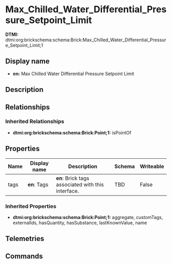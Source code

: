 # Max_Chilled_Water_Differential_Pressure_Setpoint_Limit
**DTMI:** dtmi:org:brickschema:schema:Brick:Max_Chilled_Water_Differential_Pressure_Setpoint_Limit;1
## Display name
- **en:** Max Chilled Water Differential Pressure Setpoint Limit
## Description
## Relationships
### Inherited Relationships
* **dtmi:org:brickschema:schema:Brick:Point;1:** isPointOf
## Properties
|Name|Display name|Description|Schema|Writeable|
|-|-|-|-|-|
|tags|**en**: Tags|**en**: Brick tags associated with this interface.|TBD|False
### Inherited Properties
* **dtmi:org:brickschema:schema:Brick:Point;1:** aggregate, customTags, externalIds, hasQuantity, hasSubstance, lastKnownValue, name
## Telemetries
## Commands

